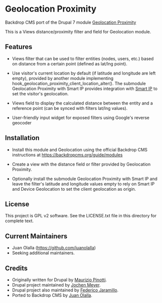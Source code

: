 Geolocation Proximity
=====================

Backdrop CMS port of the Drupal 7 module
[Geolocation Proximity](https://www.drupal.org/project/geolocation_proximity)

This is a Views distance/proximity filter and field for Geolocation module.


Features
--------

- Views filter that can be used to filter entities (nodes, users, etc.) based
  on distance from a certain point (defined as lat/lng point).

- Use visitor's current location by default (if latitude and longitude are left
  empty), provided by another module implementing
  hook_geolocation_proximity_client_location_alter(). The submodule Geolocation
  Proximity with Smart IP provides integration with
  [Smart IP](https://github.com/backdrop-contrib/smart_ip) to set the visitor's
  geolocation.

- Views field to display the calculated distance between the entity and a
  reference point (can be synced with filters lat/lng values).

- User-friendly input widget for exposed filters using Google's reverse
  geocoder


Installation
------------

- Install this module and Geolocation using the official Backdrop CMS
  instructions at https://backdropcms.org/guide/modules

- Create a view with the distance field or filter provided by Geolocation
  Proximity.
  
- Optionally install the submodule Geolocation Proximity with Smart IP and
  leave the filter's latitude and longitude values empty to rely on Smart IP
  and Device Geolocation to set the client geolocation as origin.


License
-------

This project is GPL v2 software. See the LICENSE.txt file in this directory for
complete text.


Current Maintainers
-------------------

- Juan Olalla (https://github.com/juanolalla)
- Seeking additional maintainers.


Credits
-------
- Originally written for Drupal by [Maurizio Pinotti](https://www.drupal.org/u/mauriziopinotti).
- Drupal project maintained by [Jochen Meyer](https://www.drupal.org/u/derjochenmeyer).
- Drupal project also maintained by [Federico Jaramillo](https://www.drupal.org/u/jmfederico).
- Ported to Backdrop CMS by [Juan Olalla](https://github.com/juanolalla).
